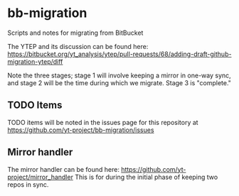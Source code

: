 # bb-migration
Scripts and notes for migrating from BitBucket

The YTEP and its discussion can be found here: https://bitbucket.org/yt_analysis/ytep/pull-requests/68/adding-draft-github-migration-ytep/diff

Note the three stages; stage 1 will involve keeping a mirror in one-way sync, and stage 2 will be the time during which we migrate.  Stage 3 is "complete."

## TODO Items

TODO items will be noted in the issues page for this repository at https://github.com/yt-project/bb-migration/issues

## Mirror handler

The mirror handler can be found here: https://github.com/yt-project/mirror_handler
This is for during the initial phase of keeping two repos in sync.
